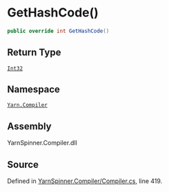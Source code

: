 # GetHashCode\(\)

```csharp
public override int GetHashCode()
```

## Return Type

[`Int32`](https://docs.microsoft.com/dotnet/api/System.Int32)

## Namespace

[`Yarn.Compiler`](../)

## Assembly

YarnSpinner.Compiler.dll

## Source

Defined in [YarnSpinner.Compiler/Compiler.cs](https://github.com/YarnSpinnerTool/YarnSpinner//blob/develop/YarnSpinner.Compiler/Compiler.cs#L419), line 419.

